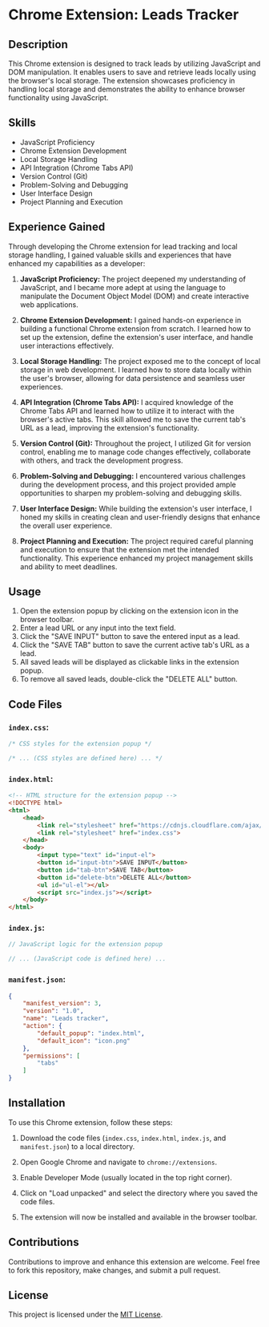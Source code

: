 # Chrome Extension: Leads Tracker

## Description
This Chrome extension is designed to track leads by utilizing JavaScript and DOM manipulation. It enables users to save and retrieve leads locally using the browser's local storage. The extension showcases proficiency in handling local storage and demonstrates the ability to enhance browser functionality using JavaScript.

## Skills
- JavaScript Proficiency
- Chrome Extension Development
- Local Storage Handling
- API Integration (Chrome Tabs API)
- Version Control (Git)
- Problem-Solving and Debugging
- User Interface Design
- Project Planning and Execution

## Experience Gained
Through developing the Chrome extension for lead tracking and local storage handling, I gained valuable skills and experiences that have enhanced my capabilities as a developer:

1. **JavaScript Proficiency:** The project deepened my understanding of JavaScript, and I became more adept at using the language to manipulate the Document Object Model (DOM) and create interactive web applications.

2. **Chrome Extension Development:** I gained hands-on experience in building a functional Chrome extension from scratch. I learned how to set up the extension, define the extension's user interface, and handle user interactions effectively.

3. **Local Storage Handling:** The project exposed me to the concept of local storage in web development. I learned how to store data locally within the user's browser, allowing for data persistence and seamless user experiences.

4. **API Integration (Chrome Tabs API):** I acquired knowledge of the Chrome Tabs API and learned how to utilize it to interact with the browser's active tabs. This skill allowed me to save the current tab's URL as a lead, improving the extension's functionality.

5. **Version Control (Git):** Throughout the project, I utilized Git for version control, enabling me to manage code changes effectively, collaborate with others, and track the development progress.

6. **Problem-Solving and Debugging:** I encountered various challenges during the development process, and this project provided ample opportunities to sharpen my problem-solving and debugging skills.

7. **User Interface Design:** While building the extension's user interface, I honed my skills in creating clean and user-friendly designs that enhance the overall user experience.

8. **Project Planning and Execution:** The project required careful planning and execution to ensure that the extension met the intended functionality. This experience enhanced my project management skills and ability to meet deadlines.

## Usage
1. Open the extension popup by clicking on the extension icon in the browser toolbar.
2. Enter a lead URL or any input into the text field.
3. Click the "SAVE INPUT" button to save the entered input as a lead.
4. Click the "SAVE TAB" button to save the current active tab's URL as a lead.
5. All saved leads will be displayed as clickable links in the extension popup.
6. To remove all saved leads, double-click the "DELETE ALL" button.

## Code Files

### `index.css`:
```css
/* CSS styles for the extension popup */

/* ... (CSS styles are defined here) ... */
```

### `index.html`:
```html
<!-- HTML structure for the extension popup -->
<!DOCTYPE html>
<html>
    <head>
        <link rel="stylesheet" href="https://cdnjs.cloudflare.com/ajax/libs/normalize/8.0.1/normalize.css">
        <link rel="stylesheet" href="index.css">
    </head>
    <body>
        <input type="text" id="input-el">
        <button id="input-btn">SAVE INPUT</button>
        <button id="tab-btn">SAVE TAB</button>
        <button id="delete-btn">DELETE ALL</button>
        <ul id="ul-el"></ul>
        <script src="index.js"></script>
    </body>
</html>
```

### `index.js`:
```javascript
// JavaScript logic for the extension popup

// ... (JavaScript code is defined here) ...
```

### `manifest.json`:
```json
{
    "manifest_version": 3,
    "version": "1.0",
    "name": "Leads tracker",
    "action": {
        "default_popup": "index.html",
        "default_icon": "icon.png"
    },
    "permissions": [
        "tabs"
    ]
}
```

## Installation
To use this Chrome extension, follow these steps:

1. Download the code files (`index.css`, `index.html`, `index.js`, and `manifest.json`) to a local directory.

2. Open Google Chrome and navigate to `chrome://extensions`.

3. Enable Developer Mode (usually located in the top right corner).

4. Click on "Load unpacked" and select the directory where you saved the code files.

5. The extension will now be installed and available in the browser toolbar.

## Contributions
Contributions to improve and enhance this extension are welcome. Feel free to fork this repository, make changes, and submit a pull request.

## License
This project is licensed under the [MIT License](LICENSE).